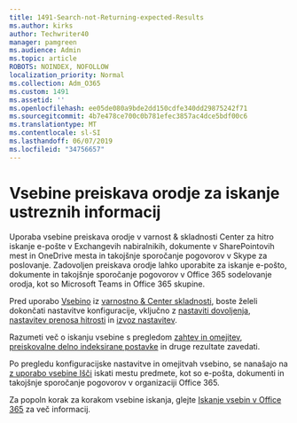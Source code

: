 ```yaml
---
title: 1491-Search-not-Returning-expected-Results
ms.author: kirks
author: Techwriter40
manager: pamgreen
ms.audience: Admin
ms.topic: article
ROBOTS: NOINDEX, NOFOLLOW
localization_priority: Normal
ms.collection: Adm_O365
ms.custom: 1491
ms.assetid: ''
ms.openlocfilehash: ee05de080a9bde2dd150cdfe340dd29875242f71
ms.sourcegitcommit: 4b7e478ce700c0b781efec3857ac4dce5bdf00c6
ms.translationtype: MT
ms.contentlocale: sl-SI
ms.lasthandoff: 06/07/2019
ms.locfileid: "34756657"
---
```

# <a name="content-search-tool-to-find-relevant-info"></a>Vsebine preiskava orodje za iskanje ustreznih informacij

Uporaba vsebine preiskava orodje v varnost & skladnosti Center za hitro iskanje e-pošte v Exchangevih nabiralnikih, dokumente v SharePointovih mest in OneDrive mesta in takojšnje sporočanje pogovorov v Skype za poslovanje. Zadovoljen preiskava orodje lahko uporabite za iskanje e-pošto, dokumente in takojšnje sporočanje pogovorov v Office 365 sodelovanje orodja, kot so Microsoft Teams in Office 365 skupine.


Pred uporabo [Vsebino](https://sip.protection.office.com/contentsearchbeta?ContentOnly=1) iz [varnostno & Center skladnosti](https://sip.protection.office.com/homepage), boste želeli dokončati nastavitve konfiguracije, vključno z [nastaviti dovoljenja](https://docs.microsoft.com/office365/securitycompliance/permissions-filtering-for-content-search), [nastavitev prenosa hitrosti](https://docs.microsoft.com/en-us/office365/securitycompliance/increase-download-speeds-when-exporting-ediscovery-results) in [izvoz nastavitev](https://docs.microsoft.com/en-us/office365/securitycompliance/disable-reports-when-you-export-content-search-results).

Razumeti več o iskanju vsebine s pregledom [zahtev in omejitev](https://docs.microsoft.com/office365/securitycompliance/limits-for-content-search), [preiskovalne delno indeksirane postavke](https://docs.microsoft.com/office365/securitycompliance/investigating-partially-indexed-items-in-ediscovery) in druge rezultate zavedati.

Po pregledu konfiguracijske nastavitve in omejitvah vsebino, se nanašajo na [z uporabo vsebine Išči</a> iskati mestu predmete, kot so e-pošta, dokumenti in takojšnje sporočanje pogovorov v organizaciji Office 365](https://docs.microsoft.com/office365/securitycompliance/content-search).

Za popoln korak za korakom vsebine iskanja, glejte [Iskanje vsebin v Office 365](https://docs.microsoft.com/office365/securitycompliance/search-for-content) za več informacij.
